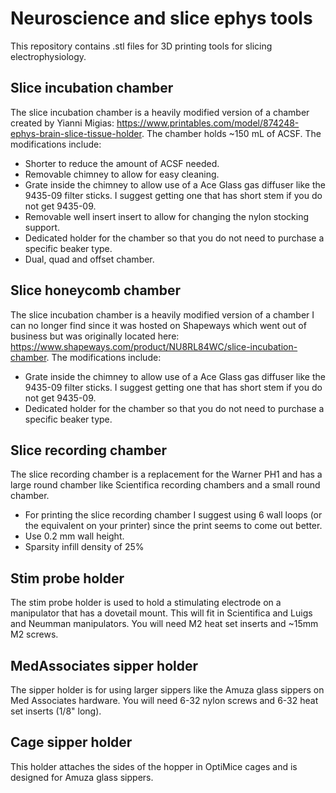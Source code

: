 # Neuroscience and slice ephys tools

This repository contains .stl files for 3D printing tools for slicing electrophysiology.

## Slice incubation chamber
The slice incubation chamber is a heavily modified version of a chamber created by Yianni Migias: https://www.printables.com/model/874248-ephys-brain-slice-tissue-holder. The chamber holds ~150 mL of ACSF. The modifications include:
- Shorter to reduce the amount of ACSF needed.
- Removable chimney to allow for easy cleaning.
- Grate inside the chimney to allow use of a Ace Glass gas diffuser like the 9435-09 filter sticks. I suggest getting one that has short stem if you do not get 9435-09.
- Removable well insert insert to allow for changing the nylon stocking support.
- Dedicated holder for the chamber so that you do not need to purchase a specific beaker type.
- Dual, quad and offset chamber.

## Slice honeycomb chamber
The slice incubation chamber is a heavily modified version of a chamber I can no longer find since it was hosted on Shapeways which went out of business but was originally located here: https://www.shapeways.com/product/NU8RL84WC/slice-incubation-chamber. The modifications include:
- Grate inside the chimney to allow use of a Ace Glass gas diffuser like the 9435-09 filter sticks. I suggest getting one that has short stem if you do not get 9435-09.
- Dedicated holder for the chamber so that you do not need to purchase a specific beaker type.

## Slice recording chamber
The slice recording chamber is a replacement for the Warner PH1 and has a large round chamber like Scientifica recording chambers and a small round chamber.
- For printing the slice recording chamber I suggest using 6 wall loops (or the equivalent on your printer) since the print seems to come out better.
- Use 0.2 mm wall height.
- Sparsity infill density of 25%

## Stim probe holder
The stim probe holder is used to hold a stimulating electrode on a manipulator that has a dovetail mount. This will fit in Scientifica and Luigs and Neumman manipulators. You will need M2 heat set inserts and ~15mm M2 screws.

## MedAssociates sipper holder
The sipper holder is for using larger sippers like the Amuza glass sippers on Med Associates hardware. You will need 6-32 nylon screws and 6-32 heat set inserts (1/8" long).

## Cage sipper holder
This holder attaches the sides of the hopper in OptiMice cages and is designed for Amuza glass sippers.